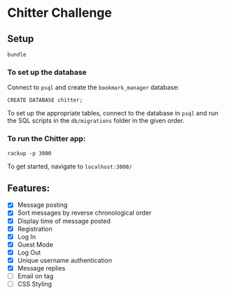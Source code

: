 Chitter Challenge
=================


## Setup

```
bundle
 ```

 ### To set up the database

 Connect to `psql` and create the `bookmark_manager` database:

 ```
 CREATE DATABASE chitter;
 ```

 To set up the appropriate tables, connect to the database in `psql` and run the SQL scripts in the `db/migrations` folder in the given order.

 ### To run the Chitter app:

 ```
 rackup -p 3000
 ```

 To get started, navigate to `localhost:3000/`

## Features:

- [x] Message posting
- [x] Sort messages by reverse chronological order
- [x] Display time of message posted
- [x] Registration
- [x] Log In
- [x] Guest Mode
- [x] Log Out
- [x] Unique username authentication
- [x] Message replies
- [ ] Email on tag
- [ ] CSS Styling